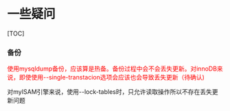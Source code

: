 # 一些疑问

[TOC]



### 备份

<font color="red">使用mysqldump备份，应该算是热备。备份过程中会不会丢失更新。对innoDB来说，即使使用--single-transtacion选项会应该也会导致丢失更新（待确认)</font>

对myISAM引擎来说，使用--lock-tables时，只允许读取操作所以不存在丢失更新问题